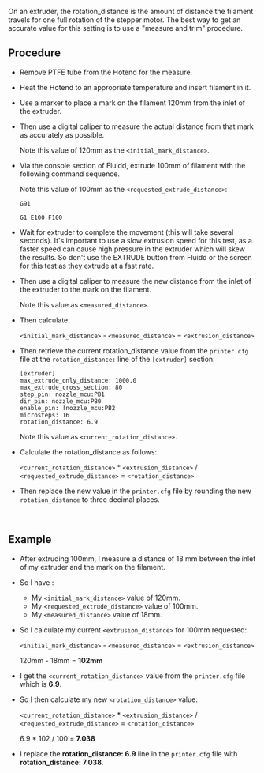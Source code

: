 On an extruder, the rotation_distance is the amount of distance the filament travels for one full rotation of the stepper motor. The best way to get an accurate value for this setting is to use a "measure and trim" procedure.

## Procedure

- Remove PTFE tube from the Hotend for the measure.

- Heat the Hotend to an appropriate temperature and insert filament in it.

- Use a marker to place a mark on the filament 120mm from the inlet of the extruder.

- Then use a digital caliper to measure the actual distance from that mark as accurately as possible.

  Note this value of 120mm as the `<initial_mark_distance>`.

- Via the console section of Fluidd, extrude 100mm of filament with the following command sequence.

  Note this value of 100mm as the `<requested_extrude_distance>`:

  ```
  G91
  ```

  ```
  G1 E100 F100
  ```

- Wait for extruder to complete the movement (this will take several seconds). It's important to use a slow extrusion speed for this test, as a faster speed can cause high pressure in the extruder which will skew the results. So don't use the EXTRUDE button from Fluidd or the screen for this test as they extrude at a fast rate.

- Then use a digital caliper to measure the new distance from the inlet of the extruder to the mark on the filament.

  Note this value as `<measured_distance>`.

- Then calculate:

  `<initial_mark_distance>` - `<measured_distance>` = `<extrusion_distance>`

- Then retrieve the current rotation_distance value from the `printer.cfg` file at the `rotation_distance:` line of the `[extruder]` section:

  ```
  [extruder]
  max_extrude_only_distance: 1000.0
  max_extrude_cross_section: 80
  step_pin: nozzle_mcu:PB1
  dir_pin: nozzle_mcu:PB0
  enable_pin: !nozzle_mcu:PB2
  microsteps: 16
  rotation_distance: 6.9
  ```

  Note this value as `<current_rotation_distance>`.

- Calculate the rotation_distance as follows:

  `<current_rotation_distance>` * `<extrusion_distance>` / `<requested_extrude_distance>` = `<rotation_distance>`

- Then replace the new value in the `printer.cfg` file by rounding the new `rotation_distance` to three decimal places.

<br />

## Example

- After extruding 100mm, I measure a distance of 18 mm between the inlet of my extruder and the mark on the filament.

- So I have :

  - My `<initial_mark_distance>` value of 120mm.
  - My `<requested_extrude_distance>` value of 100mm.
  - My `<measured_distance>` value of 18mm.

- So I calculate my current `<extrusion_distance>` for 100mm requested:

  `<initial_mark_distance>` - `<measured_distance>` = `<extrusion_distance>`

  120mm - 18mm = **102mm**

- I get the `<current_rotation_distance>` value from the `printer.cfg` file which is **6.9**.

- So I then calculate my new `<rotation_distance>` value:

  `<current_rotation_distance>` * `<extrusion_distance>` / `<requested_extrude_distance>` = `<rotation_distance>`

  6.9 * 102 / 100 = **7.038**

- I replace the **rotation_distance: 6.9** line in the `printer.cfg` file with **rotation_distance: 7.038**.


<br />